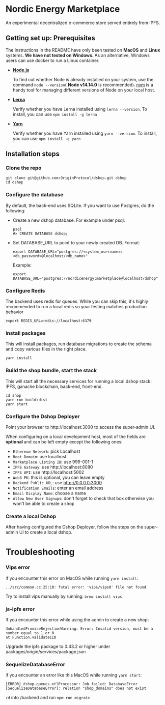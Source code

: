# Nordic Energy Marketplace

An experimental decentralized e-commerce store served entirely from IPFS.

## Getting set up: Prerequisites
The instructions in the README have only been tested on **MacOS** and **Linux** systems. **We have not tested on Windows**. As an alternative, Windows users can use docker to run a Linux container.
- **[Node.js](https://nodejs.org/en/)**

  To find out whether Node is already installed on your system, use the command `node --version`( **Node v14.14.0** is recommended). [nvm](https://github.com/nvm-sh/nvm) is a handy tool for managing different versions of Node on your local host.

  
- **[Lerna](https://lerna.js.org/)**
   
   Verify whether you have Lerna installed using `lerna --version`. To install, you can use `npm install -g lerna`
   
 - **[Yarn](https://yarnpkg.com/getting-started/install)**
 
   Verify whether you have Yarn installed using `yarn --version`. To install, you can use `npm install -g yarn`

## Installation steps

### Clone the repo

    git clone git@github.com:OriginProtocol/dshop.git dshop
    cd dshop

### Configure the database

By default, the back-end uses SQLite. If you want to use Postgres, do the
following:

- Create a new dshop database. For example under psql:

      psql
      #> CREATE DATABASE dshop;

- Set DATABASE_URL to point to your newly created DB. Format: 

      export DATABASE_URL="postgres://<system_username>:<db_password>@localhost/<db_name>"
  
  Example:

      export DATABASE_URL="postgres://nordicenergy:marketplace@localhost/dshop"

### Configure Redis

The backend uses redis for queues. While you can skip this, it's highly
recommended to run a local redis so your testing matches production behavior

    export REDIS_URL=redis://localhost:6379

### Install packages

This will install packages, run database migrations to create the schema and
copy various files in the right place.

    yarn install

### Build the shop bundle, start the stack

This will start all the necessary services for running a local dshop stack: IPFS, ganache blockchain, back-end, front-end. 

    cd shop
    yarn run build:dist
    yarn start
    
### Configure the Dshop Deployer

Point your browser to http://localhost:3000 to access the super-admin UI.

When configuring on a local development host, most of the fields are **optional** and can be left empty except the following ones:
  - ```Ethereum Network```: pick Localhost
  - ```Root Domain```: use localhost
  - ```Marketplace Listing ID```: use 999-001-1
  - ```IPFS Gateway```: use http://localhost:8080
  - ```IPFS API```: use http://localhost:5002
  - ```Web3 PK```: this is optional, you can leave empty
  - ```Backend Public URL```: use http://0.0.0.0:3000
  - ```Notification Emails```: enter an email address
  - ```Email Display Name```: choose a name
  - ```Allow New User Signups```: don't forget to check that box otherwise you won't be able to create a shop

### Create a local Dshop

After having configured the Dshop Deployer, follow the steps on the super-admin UI to create a local dshop.

# Troubleshooting

### Vips error

If you encounter this error on MacOS while running `yarn install`:

    ../src/common.cc:25:10: fatal error: 'vips/vips8' file not found

Try to install vips manually by running: `brew install vips`

### js-ipfs error

If you encounter this error while using the admin to create a new shop:

    UnhandledPromiseRejectionWarning: Error: Invalid version, must be a number equal to 1 or 0
    at Function.validateCID

Upgrade the ipfs package to 0.43.2 or higher under
packages/origin/services/package.json

### SequelizeDatabaseError

If you encounter an error like this MacOS while running `yarn start`:

    [ERROR] dshop.queues.etlProcessor: Job failed: DatabaseError [SequelizeDatabaseError]: relation "shop_domains" does not exist

`cd` into /backend and run `npm run migrate`
